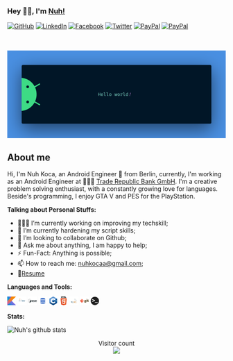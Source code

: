 ### Hey 👋🏽, I'm [Nuh!](https://nuhkoca.github.io/) 

<p align="left">
  <a href="https://github.com/nuhkoca"><img alt="GitHub" title="GitHub" height="32" width="32" src="https://raw.githubusercontent.com/peterthehan/peterthehan/master/assets/github.svg"></a>
  <a href="https://linkedin.com/in/nuhkoca"><img alt="LinkedIn" title="LinkedIn" height="32" width="32" src="https://raw.githubusercontent.com/peterthehan/peterthehan/master/assets/linkedin.svg"></a>
  <a href="https://facebook.com/nuhkocaa"><img alt="Facebook" title="Facebook" height="32" width="32" src="https://raw.githubusercontent.com/peterthehan/peterthehan/master/assets/facebook.svg"></a>
  <a href="https://twitter.com/nuhkoca_"><img alt="Twitter" title="Twitter" height="32" width="32" src="https://raw.githubusercontent.com/peterthehan/peterthehan/master/assets/twitter.svg"></a>
  <a href="https://paypal.me/nuhkocaa"><img alt="PayPal" title="PayPal" height="32" width="32" src="https://raw.githubusercontent.com/peterthehan/peterthehan/master/assets/paypal.svg"></a>
	 <a href="https://open.spotify.com/user/11102026058?si=MwiQZcq3QEWBPWPyPihJYQ"><img alt="PayPal" title="PayPal" height="32" width="32" src="https://raw.githubusercontent.com/peterthehan/peterthehan/master/assets/spotify.svg"></a>
</p>

<br />
<br />

<img src="https://raw.githubusercontent.com/nuhkoca/nuhkoca/master/resources/banner.png" alt="Hello world">

## About me

Hi, I'm Nuh Koca, an Android Engineer 🚀 from Berlin, currently, I'm working as an Android Engineer at 🙍🏽‍♂️ [Trade Republic Bank GmbH](https://traderepublic.com/de-de). I'm a creative problem solving enthusiast, with a constantly growing love for languages. Beside's programming, I enjoy GTA V and PES for the PlayStation.

**Talking about Personal Stuffs:**

- 👨🏽‍💻 I’m currently working on improving my techskill;
- 🌱 I’m currently hardening my script skills; 
- 👯 I’m looking to collaborate on Github;
- 💬 Ask me about anything, I am happy to help;
- ⚡️ Fun-Fact: Anything is possible;
- 📫 How to reach me: nuhkocaa@gmail.com;
- 📝[Resume](https://nuhkoca.github.io/)

**Languages and Tools:**  

<code><img height="20" src="https://raw.githubusercontent.com/github/explore/80688e429a7d4ef2fca1e82350fe8e3517d3494d/topics/kotlin/kotlin.png"></code>
<code><img height="20" src="https://raw.githubusercontent.com/github/explore/80688e429a7d4ef2fca1e82350fe8e3517d3494d/topics/java/java.png"></code>
<code><img height="20" src="https://raw.githubusercontent.com/github/explore/80688e429a7d4ef2fca1e82350fe8e3517d3494d/topics/bash/bash.png"></code>
<code><img height="20" src="https://raw.githubusercontent.com/github/explore/80688e429a7d4ef2fca1e82350fe8e3517d3494d/topics/sql/sql.png"></code>
<code><img height="20" src="https://raw.githubusercontent.com/github/explore/80688e429a7d4ef2fca1e82350fe8e3517d3494d/topics/cpp/cpp.png"></code>
<code><img height="20" src="https://raw.githubusercontent.com/github/explore/80688e429a7d4ef2fca1e82350fe8e3517d3494d/topics/html/html.png"></code>
<code><img height="20" src="https://raw.githubusercontent.com/github/explore/80688e429a7d4ef2fca1e82350fe8e3517d3494d/topics/mysql/mysql.png"></code>
<code><img height="20" src="https://raw.githubusercontent.com/github/explore/80688e429a7d4ef2fca1e82350fe8e3517d3494d/topics/git/git.png"></code>
<code><img height="20" src="https://raw.githubusercontent.com/github/explore/80688e429a7d4ef2fca1e82350fe8e3517d3494d/topics/terminal/terminal.png"></code>


**Stats:**

![Nuh's github stats](https://github-readme-stats.vercel.app/api?username=nuhkoca&theme=dark&show_icons=true)

<p align="center"> 
  Visitor count<br>
  <img src="https://profile-counter.glitch.me/nuhkoca/count.svg" />
</p>
